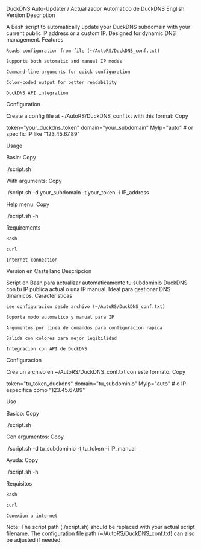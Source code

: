 DuckDNS Auto-Updater / Actualizador Automatico de DuckDNS
English Version
Description

A Bash script to automatically update your DuckDNS subdomain with your current public IP address or a custom IP. Designed for dynamic DNS management.
Features

    Reads configuration from file (~/AutoRS/DuckDNS_conf.txt)

    Supports both automatic and manual IP modes

    Command-line arguments for quick configuration

    Color-coded output for better readability

    DuckDNS API integration

Configuration

Create a config file at ~/AutoRS/DuckDNS_conf.txt with this format:
Copy

token="your_duckdns_token"
domain="your_subdomain"
MyIp="auto"  # or specific IP like "123.45.67.89"

Usage

Basic:
Copy

./script.sh

With arguments:
Copy

./script.sh -d your_subdomain -t your_token -i IP_address

Help menu:
Copy

./script.sh -h

Requirements

    Bash

    curl

    Internet connection

Version en Castellano
Descripcion

Script en Bash para actualizar automaticamente tu subdominio DuckDNS con tu IP publica actual o una IP manual. Ideal para gestionar DNS dinamicos.
Caracteristicas

    Lee configuracion desde archivo (~/AutoRS/DuckDNS_conf.txt)

    Soporta modo automatico y manual para IP

    Argumentos por linea de comandos para configuracion rapida

    Salida con colores para mejor legibilidad

    Integracion con API de DuckDNS

Configuracion

Crea un archivo en ~/AutoRS/DuckDNS_conf.txt con este formato:
Copy

token="tu_token_duckdns"
domain="tu_subdominio"
MyIp="auto"  # o IP especifica como "123.45.67.89"

Uso

Basico:
Copy

./script.sh

Con argumentos:
Copy

./script.sh -d tu_subdominio -t tu_token -i IP_manual

Ayuda:
Copy

./script.sh -h

Requisitos

    Bash

    curl

    Conexion a internet

Note: The script path (./script.sh) should be replaced with your actual script filename. The configuration file path (~/AutoRS/DuckDNS_conf.txt) can also be adjusted if needed.

